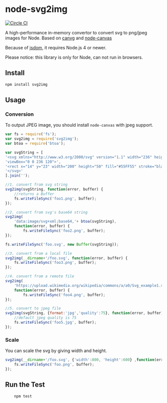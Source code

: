 # node-svg2img

[![Circle CI](https://circleci.com/gh/fuzhenn/node-svg2img.svg?style=svg)](https://circleci.com/gh/fuzhenn/node-svg2img)

A high-performance in-memory convertor to convert svg to png/jpeg images for Node.
Based on [canvg](https://github.com/gabelerner/canvg) and [node-canvas](https://github.com/Automattic/node-canvas)

Because of [jsdom](https://github.com/tmpvar/jsdom), it requires Node.js 4 or newer.

Please notice: this library is only for Node, can not run in browsers.

## Install

```bash
npm install svg2img
```

## Usage
### Conversion

To output JPEG image, you should install `node-canvas` with jpeg support.

```javascript
var fs = require('fs');
var svg2img = require('svg2img');
var btoa = require('btoa');

var svgString = [
'<svg xmlns="http://www.w3.org/2000/svg" version="1.1" width="236" height="120" ',
'viewBox="0 0 236 120">',
'<rect x="14" y="23" width="200" height="50" fill="#55FF55" stroke="black" stroke-width="1" />',
'</svg>'
].join('');

//1. convert from svg string
svg2img(svgString, function(error, buffer) {
    //returns a Buffer
    fs.writeFileSync('foo1.png', buffer);
});

//2. convert from svg's base64 string
svg2img(
    'data:image/svg+xml;base64,'+ btoa(svgString), 
    function(error, buffer) {
        fs.writeFileSync('foo2.png', buffer);
});

fs.writeFileSync('foo.svg', new Buffer(svgString));

//3. convert from a local file
svg2img(__dirname+'/foo.svg', function(error, buffer) {
    fs.writeFileSync('foo3.png', buffer);
});

//4. convert from a remote file
svg2img(
    'https://upload.wikimedia.org/wikipedia/commons/a/a0/Svg_example1.svg', 
    function(error, buffer) {
        fs.writeFileSync('foo4.png', buffer);
});

//5. convert to jpeg file
svg2img(svgString, {format:'jpg','quality':75}, function(error, buffer) {
    //default jpeg quality is 75
    fs.writeFileSync('foo5.jpg', buffer);
});
```

### Scale
You can scale the svg by giving width and height.
```javascript
svg2img(__dirname+'/foo.svg', {'width':800, 'height':600} ,function(error, buffer) {
    fs.writeFileSync('foo.png', buffer);
});
```

## Run the Test
```bash
    npm test
```
